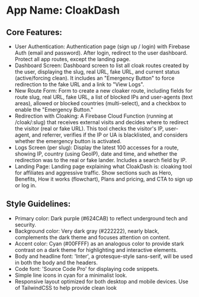 # **App Name**: CloakDash

## Core Features:

- User Authentication: Authentication page (sign up / login) with Firebase Auth (email and password). After login, redirect to the user dashboard. Protect all app routes, except the landing page.
- Dashboard Screen: Dashboard screen to list all cloak routes created by the user, displaying the slug, real URL, fake URL, and current status (active/forcing clean). It includes an "Emergency Button" to force redirection to the fake URL and a link to "View Logs".
- New Route Form: Form to create a new cloaker route, including fields for route slug, real URL, fake URL, a list of blocked IPs and user-agents (text areas), allowed or blocked countries (multi-select), and a checkbox to enable the "Emergency Button."
- Redirection with Cloaking: A Firebase Cloud Function (running at /cloak/:slug) that receives external visits and decides where to redirect the visitor (real or fake URL). This tool checks the visitor's IP, user-agent, and referrer, verifies if the IP or UA is blacklisted, and considers whether the emergency button is activated.
- Logs Screen (per slug): Display the latest 100 accesses for a route, showing IP, country (using GeoIP), date and time, and whether the redirection was to the real or fake lander. Includes a search field by IP.
- Landing Page: Landing page explaining what CloakDash is: cloaking tool for affiliates and aggressive traffic. Show sections such as Hero, Benefits, How it works (flowchart), Plans and pricing, and CTA to sign up or log in.

## Style Guidelines:

- Primary color: Dark purple (#624CAB) to reflect underground tech and security.
- Background color: Very dark gray (#222222), nearly black, complements the dark theme and focuses attention on content.
- Accent color: Cyan (#00FFFF) as an analogous color to provide stark contrast on a dark theme for highlighting and interactive elements.
- Body and headline font: 'Inter', a grotesque-style sans-serif, will be used in both the body and the headers.
- Code font: 'Source Code Pro' for displaying code snippets.
- Simple line icons in cyan for a minimalist look.
- Responsive layout optimized for both desktop and mobile devices.  Use of TailwindCSS to help provide clean look